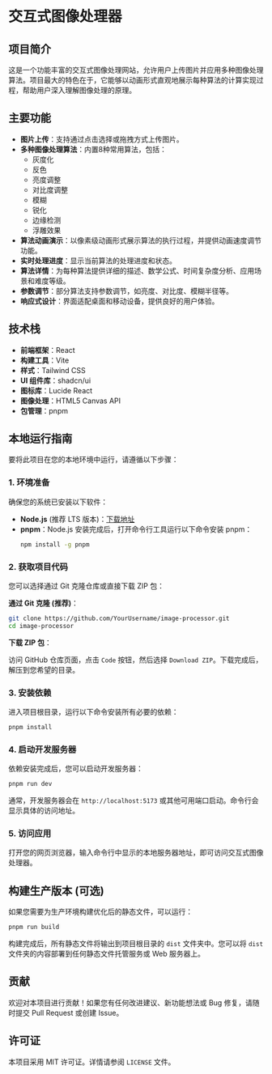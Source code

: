 # 交互式图像处理器

## 项目简介

这是一个功能丰富的交互式图像处理网站，允许用户上传图片并应用多种图像处理算法。项目最大的特色在于，它能够以动画形式直观地展示每种算法的计算实现过程，帮助用户深入理解图像处理的原理。

## 主要功能

- **图片上传**：支持通过点击选择或拖拽方式上传图片。
- **多种图像处理算法**：内置8种常用算法，包括：
  - 灰度化
  - 反色
  - 亮度调整
  - 对比度调整
  - 模糊
  - 锐化
  - 边缘检测
  - 浮雕效果
- **算法动画演示**：以像素级动画形式展示算法的执行过程，并提供动画速度调节功能。
- **实时处理进度**：显示当前算法的处理进度和状态。
- **算法详情**：为每种算法提供详细的描述、数学公式、时间复杂度分析、应用场景和难度等级。
- **参数调节**：部分算法支持参数调节，如亮度、对比度、模糊半径等。
- **响应式设计**：界面适配桌面和移动设备，提供良好的用户体验。

## 技术栈

- **前端框架**：React
- **构建工具**：Vite
- **样式**：Tailwind CSS
- **UI 组件库**：shadcn/ui
- **图标库**：Lucide React
- **图像处理**：HTML5 Canvas API
- **包管理**：pnpm

## 本地运行指南

要将此项目在您的本地环境中运行，请遵循以下步骤：

### 1. 环境准备

确保您的系统已安装以下软件：

- **Node.js** (推荐 LTS 版本)：[下载地址](https://nodejs.org/)
- **pnpm**：Node.js 安装完成后，打开命令行工具运行以下命令安装 pnpm：
  ```bash
  npm install -g pnpm
  ```

### 2. 获取项目代码

您可以选择通过 Git 克隆仓库或直接下载 ZIP 包：

**通过 Git 克隆 (推荐)**：

```bash
git clone https://github.com/YourUsername/image-processor.git
cd image-processor
```

**下载 ZIP 包**：

访问 GitHub 仓库页面，点击 `Code` 按钮，然后选择 `Download ZIP`。下载完成后，解压到您希望的目录。

### 3. 安装依赖

进入项目根目录，运行以下命令安装所有必要的依赖：

```bash
pnpm install
```

### 4. 启动开发服务器

依赖安装完成后，您可以启动开发服务器：

```bash
pnpm run dev
```

通常，开发服务器会在 `http://localhost:5173` 或其他可用端口启动。命令行会显示具体的访问地址。

### 5. 访问应用

打开您的网页浏览器，输入命令行中显示的本地服务器地址，即可访问交互式图像处理器。

## 构建生产版本 (可选)

如果您需要为生产环境构建优化后的静态文件，可以运行：

```bash
pnpm run build
```

构建完成后，所有静态文件将输出到项目根目录的 `dist` 文件夹中。您可以将 `dist` 文件夹的内容部署到任何静态文件托管服务或 Web 服务器上。

## 贡献

欢迎对本项目进行贡献！如果您有任何改进建议、新功能想法或 Bug 修复，请随时提交 Pull Request 或创建 Issue。

## 许可证

本项目采用 MIT 许可证。详情请参阅 `LICENSE` 文件。



